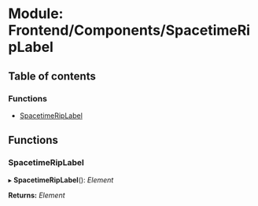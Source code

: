 # Module: Frontend/Components/SpacetimeRipLabel

## Table of contents

### Functions

- [SpacetimeRipLabel](frontend_components_spacetimeriplabel.md#spacetimeriplabel)

## Functions

### SpacetimeRipLabel

▸ **SpacetimeRipLabel**(): _Element_

**Returns:** _Element_
